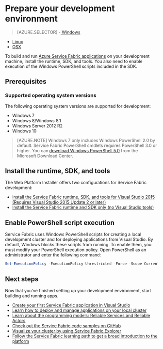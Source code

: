 <properties
   pageTitle="Set up your development environment | Microsoft Azure"
   description="Install the runtime, SDK, and tools and create a local development cluster. After completing this setup, you will be ready to build applications."
   services="service-fabric"
   documentationCenter=".net"
   authors="rwike77"
   manager="timlt"
   editor=""/>

<tags
   ms.service="service-fabric"
   ms.devlang="dotNet"
   ms.topic="get-started-article"
   ms.tgt_pltfrm="NA"
   ms.workload="NA"
   ms.date="09/13/2016"
   ms.author="ryanwi"/>

# Prepare your development environment

> [AZURE.SELECTOR]
-[ Windows](service-fabric-get-started.md)
- [Linux](service-fabric-get-started-linux.md)
- [OSX](service-fabric-get-started-mac.md)

 To build and run [Azure Service Fabric applications][1] on your development machine, install the runtime, SDK, and tools. You also need to enable execution of the Windows PowerShell scripts included in the SDK.

## Prerequisites
### Supported operating system versions
The following operating system versions are supported for development:

- Windows 7
- Windows 8/Windows 8.1
- Windows Server 2012 R2
- Windows 10

>[AZURE.NOTE] Windows 7 only includes Windows PowerShell 2.0 by default. Service Fabric PowerShell cmdlets requires PowerShell 3.0 or higher. You can [download Windows PowerShell 5.0][powershell5-download] from the Microsoft Download Center.

## Install the runtime, SDK, and tools

The Web Platform Installer offers two configurations for Service Fabric development:

- [Install the Service Fabric runtime, SDK, and tools for Visual Studio 2015 (Requires Visual Studio 2015 Update 2 or later)][full-bundle-vs2015]
- [Install the Service Fabric runtime and SDK only (no Visual Studio tools)][core-sdk]

## Enable PowerShell script execution

Service Fabric uses Windows PowerShell scripts for creating a local development cluster and for deploying applications from Visual Studio. By default, Windows blocks these scripts from running. To enable them, you must modify your PowerShell execution policy. Open PowerShell as an administrator and enter the following command:

```powershell
Set-ExecutionPolicy -ExecutionPolicy Unrestricted -Force -Scope CurrentUser
```

## Next steps
Now that you've finished setting up your development environment, start building and running apps.

- [Create your first Service Fabric application in Visual Studio](service-fabric-create-your-first-application-in-visual-studio.md)
- [Learn how to deploy and manage applications on your local cluster](service-fabric-get-started-with-a-local-cluster.md)
- [Learn about the programming models: Reliable Services and Reliable Actors](service-fabric-choose-framework.md)
- [Check out the Service Fabric code samples on GitHub](https://aka.ms/servicefabricsamples)
- [Visualize your cluster by using Service Fabric Explorer](service-fabric-visualizing-your-cluster.md)
- [Follow the Service Fabric learning path to get a broad introduction to the platform](https://azure.microsoft.com/documentation/learning-paths/service-fabric/)

[1]: http://azure.microsoft.com/en-us/campaigns/service-fabric/ "Service Fabric campaign page"
[2]: http://go.microsoft.com/fwlink/?LinkId=517106 "VS RC"
[full-bundle-vs2015]:http://www.microsoft.com/web/handlers/webpi.ashx?command=getinstallerredirect&appid=MicrosoftAzure-ServiceFabric-VS2015 "VS 2015 WebPI link"
[full-bundle-dev15]:http://www.microsoft.com/web/handlers/webpi.ashx?command=getinstallerredirect&appid=MicrosoftAzure-ServiceFabric-Dev15 "Dev15 WebPI link"
[core-sdk]:http://www.microsoft.com/web/handlers/webpi.ashx?command=getinstallerredirect&appid=MicrosoftAzure-ServiceFabric-CoreSDK "Core SDK WebPI link"
[powershell5-download]:https://www.microsoft.com/en-us/download/details.aspx?id=50395
